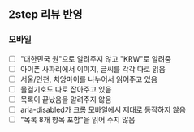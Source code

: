 ## 2step 리뷰 반영

### 모바일

- [ ] "대한민국 원"으로 알려주지 않고 "KRW"로 알려줌
- [ ] 아이폰 사파리에서 이미지, 글씨를 각각 따로 읽음
- [ ] 서울/인천, 치앙마이를 나누어서 읽어주고 있음
- [ ] 물결기호도 따로 잡아주고 있음
- [ ] 목록이 끝났음을 알려주지 않음
- [ ] aria-disabled가 크롬 모바일에서 제대로 동작하지 않음
- [ ] "목록 8개 항목 포함"을 읽어 주지 않음
